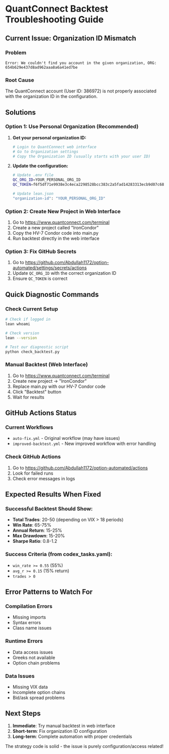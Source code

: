 # QuantConnect Backtest Troubleshooting Guide

## Current Issue: Organization ID Mismatch

### Problem
```
Error: We couldn't find you account in the given organization, ORG: 654b629e437d8ad962aaa8a6a41ed7be
```

### Root Cause
The QuantConnect account (User ID: 386972) is not properly associated with the organization ID in the configuration.

## Solutions

### Option 1: Use Personal Organization (Recommended)
1. **Get your personal organization ID:**
   ```bash
   # Login to QuantConnect web interface
   # Go to Organization settings
   # Copy the Organization ID (usually starts with your user ID)
   ```

2. **Update the configuration:**
   ```bash
   # Update .env file
   QC_ORG_ID=YOUR_PERSONAL_ORG_ID
   QC_TOKEN=f6f5df71e9938e3c4eca2298528bcc383c2a5fad14283313ecb9d07c68463e78
   
   # Update lean.json
   "organization-id": "YOUR_PERSONAL_ORG_ID"
   ```

### Option 2: Create New Project in Web Interface
1. Go to https://www.quantconnect.com/terminal
2. Create a new project called "IronCondor"
3. Copy the HV-7 Condor code into main.py
4. Run backtest directly in the web interface

### Option 3: Fix GitHub Secrets
1. Go to https://github.com/Abdullah1172/option-automated/settings/secrets/actions
2. Update `QC_ORG_ID` with the correct organization ID
3. Ensure `QC_TOKEN` is correct

## Quick Diagnostic Commands

### Check Current Setup
```bash
# Check if logged in
lean whoami

# Check version
lean --version

# Test our diagnostic script
python check_backtest.py
```

### Manual Backtest (Web Interface)
1. Go to https://www.quantconnect.com/terminal
2. Create new project → "IronCondor"
3. Replace main.py with our HV-7 Condor code
4. Click "Backtest" button
5. Wait for results

## GitHub Actions Status

### Current Workflows
- `auto-fix.yml` - Original workflow (may have issues)
- `improved-backtest.yml` - New improved workflow with error handling

### Check GitHub Actions
1. Go to https://github.com/Abdullah1172/option-automated/actions
2. Look for failed runs
3. Check error messages in logs

## Expected Results When Fixed

### Successful Backtest Should Show:
- **Total Trades**: 20-50 (depending on VIX > 18 periods)
- **Win Rate**: 65-75%
- **Annual Return**: 15-25%
- **Max Drawdown**: 15-20%
- **Sharpe Ratio**: 0.8-1.2

### Success Criteria (from codex_tasks.yaml):
- `win_rate >= 0.55` (55%)
- `avg_r >= 0.15` (15% return)
- `trades > 0`

## Error Patterns to Watch For

### Compilation Errors
- Missing imports
- Syntax errors
- Class name issues

### Runtime Errors
- Data access issues
- Greeks not available
- Option chain problems

### Data Issues
- Missing VIX data
- Incomplete option chains
- Bid/ask spread problems

## Next Steps

1. **Immediate**: Try manual backtest in web interface
2. **Short-term**: Fix organization ID configuration  
3. **Long-term**: Complete automation with proper credentials

The strategy code is solid - the issue is purely configuration/access related!